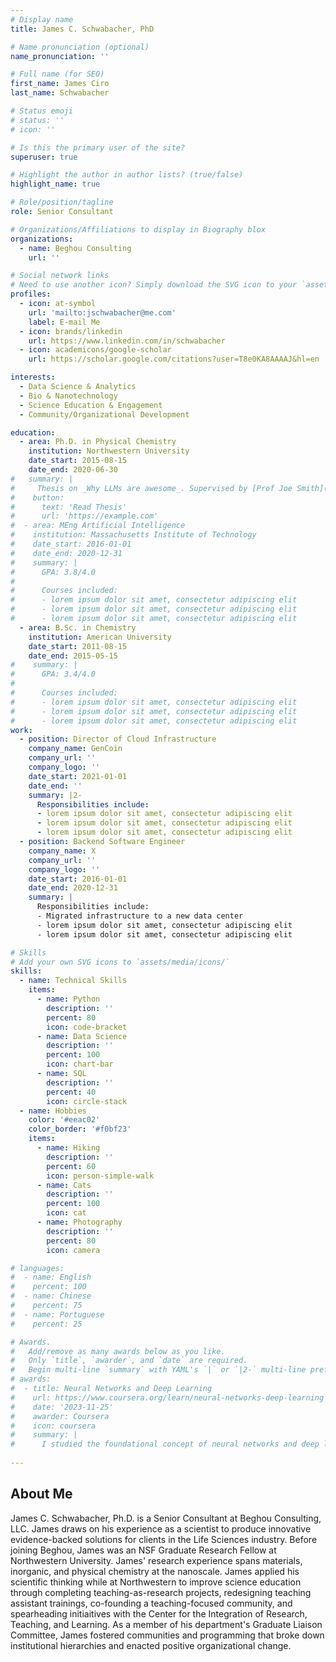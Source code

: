 ```yaml
---
# Display name
title: James C. Schwabacher, PhD

# Name pronunciation (optional)
name_pronunciation: ''

# Full name (for SEO)
first_name: James Ciro
last_name: Schwabacher

# Status emoji
# status: ''
# icon: ''

# Is this the primary user of the site?
superuser: true

# Highlight the author in author lists? (true/false)
highlight_name: true

# Role/position/tagline
role: Senior Consultant

# Organizations/Affiliations to display in Biography blox
organizations:
  - name: Beghou Consulting
    url: ''

# Social network links
# Need to use another icon? Simply download the SVG icon to your `assets/media/icons/` folder.
profiles:
  - icon: at-symbol
    url: 'mailto:jschwabacher@me.com'
    label: E-mail Me
  - icon: brands/linkedin
    url: https://www.linkedin.com/in/schwabacher
  - icon: academicons/google-scholar
    url: https://scholar.google.com/citations?user=T8e0KA8AAAAJ&hl=en

interests:
  - Data Science & Analytics
  - Bio & Nanotechnology
  - Science Education & Engagement
  - Community/Organizational Development

education:
  - area: Ph.D. in Physical Chemistry
    institution: Northwestern University
    date_start: 2015-08-15
    date_end: 2020-06-30
#   summary: |
#     Thesis on _Why LLMs are awesome_. Supervised by [Prof Joe Smith](https://example.com). Presented papers at 5 IEEE conferences with the contributions being published in 2 Springer journals.
#    button:
#      text: 'Read Thesis'
#      url: 'https://example.com'
#  - area: MEng Artificial Intelligence
#    institution: Massachusetts Institute of Technology
#    date_start: 2016-01-01
#    date_end: 2020-12-31
#    summary: |
#      GPA: 3.8/4.0
#
#      Courses included:
#      - lorem ipsum dolor sit amet, consectetur adipiscing elit
#      - lorem ipsum dolor sit amet, consectetur adipiscing elit
#      - lorem ipsum dolor sit amet, consectetur adipiscing elit
  - area: B.Sc. in Chemistry
    institution: American University
    date_start: 2011-08-15
    date_end: 2015-05-15
#    summary: |
#      GPA: 3.4/4.0
#      
#      Courses included:
#      - lorem ipsum dolor sit amet, consectetur adipiscing elit
#      - lorem ipsum dolor sit amet, consectetur adipiscing elit
#      - lorem ipsum dolor sit amet, consectetur adipiscing elit
work:
  - position: Director of Cloud Infrastructure
    company_name: GenCoin
    company_url: ''
    company_logo: ''
    date_start: 2021-01-01
    date_end: ''
    summary: |2-
      Responsibilities include:
      - lorem ipsum dolor sit amet, consectetur adipiscing elit
      - lorem ipsum dolor sit amet, consectetur adipiscing elit
      - lorem ipsum dolor sit amet, consectetur adipiscing elit
  - position: Backend Software Engineer
    company_name: X
    company_url: ''
    company_logo: ''
    date_start: 2016-01-01
    date_end: 2020-12-31
    summary: |
      Responsibilities include:
      - Migrated infrastructure to a new data center
      - lorem ipsum dolor sit amet, consectetur adipiscing elit
      - lorem ipsum dolor sit amet, consectetur adipiscing elit

# Skills
# Add your own SVG icons to `assets/media/icons/`
skills:
  - name: Technical Skills
    items:
      - name: Python
        description: ''
        percent: 80
        icon: code-bracket
      - name: Data Science
        description: ''
        percent: 100
        icon: chart-bar
      - name: SQL
        description: ''
        percent: 40
        icon: circle-stack
  - name: Hobbies
    color: '#eeac02'
    color_border: '#f0bf23'
    items:
      - name: Hiking
        description: ''
        percent: 60
        icon: person-simple-walk
      - name: Cats
        description: ''
        percent: 100
        icon: cat
      - name: Photography
        description: ''
        percent: 80
        icon: camera

# languages:
#  - name: English
#    percent: 100
#  - name: Chinese
#    percent: 75
#  - name: Portuguese
#    percent: 25

# Awards.
#   Add/remove as many awards below as you like.
#   Only `title`, `awarder`, and `date` are required.
#   Begin multi-line `summary` with YAML's `|` or `|2-` multi-line prefix and indent 2 spaces below.
# awards:
#  - title: Neural Networks and Deep Learning
#    url: https://www.coursera.org/learn/neural-networks-deep-learning
#    date: '2023-11-25'
#    awarder: Coursera
#    icon: coursera
#    summary: |
#      I studied the foundational concept of neural networks and deep learning. By the end, I was familiar with the significant technological trends # driving the rise of deep learning; build, train, and apply fully connected deep neural networks; implement efficient (vectorized) neural networks; # identify key parameters in a neural network’s architecture; and apply deep learning to your own applications.
 
---
```


## About Me

James C. Schwabacher, Ph.D. is a Senior Consultant at Beghou Consulting, LLC. James draws on his experience as a scientist to produce innovative evidence-backed solutions for clients in the Life Sciences industry. Before joining Beghou, James was an NSF Graduate Research Fellow at Northwestern University. James' research experience spans materials, inorganic, and physical chemistry at the nanoscale. James applied his scientific thinking while at Northwestern to improve science education through completing teaching-as-research projects, redesigning teaching assistant trainings, co-founding a teaching-focused community, and spearheading initiaitives with the Center for the Integration of Research, Teaching, and Learning. As a member of his department's Graduate Liaison Committee, James fostered communities and programming that broke down institutional hierarchies and enacted positive organizational change.

